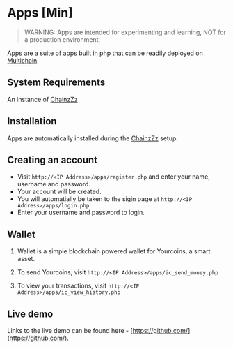 Apps [Min]
==========

> WARNING: Apps are intended for experimenting and learning, NOT for a production environment.

Apps are a suite of apps built in php that can be readily deployed on [Multichain](https://github.com/MultiChain).


System Requirements
-------------------

An instance of [ChainzZz](https://github.com/royhodge/chainzZz)

Installation
------------

Apps are automatically installed during the [ChainzZz](https://github.com/royhodge/chainzZz) setup.

Creating an account
---------------------
* Visit `http://<IP Address>/apps/register.php` and enter your name, username and password.
* Your account will be created.
* You will automatially be taken to the sigin page at `http://<IP Address>/apps/login.php`
* Enter your username and password to login.


Wallet
------------

1. Wallet is a simple blockchain powered wallet for Yourcoins, a smart asset.

2. To send Yourcoins, visit `http://<IP Address>/apps/ic_send_money.php`

3. To view your transactions, visit `http://<IP Address>/apps/ic_view_history.php`

Live demo
---------
Links to the live demo can be found here - [https://github.com/](https://github.com/).


